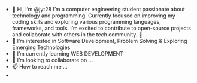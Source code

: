 - 👋 Hi, I’m @jyt28 I’m a computer engineering student passionate about technology and programming. Currently focused on improving my coding skills and exploring various programming languages, frameworks, and tools. I’m excited to contribute to open-source projects and collaborate with others in the tech community. 🚀
- 👀 I’m interested in Software Development, Problem Solving & Exploring Emerging Technologies
- 🌱 I’m currently learning WEB DEVELOPMENT
- 💞️ I’m looking to collaborate on ...
- 📫 How to reach me ...
-

<!---
jyt28/jyt28 is a ✨ special ✨ repository because its `README.md` (this file) appears on your GitHub profile.
You can click the Preview link to take a look at your changes.
--->
